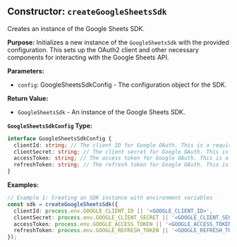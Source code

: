 ## Constructor: `createGoogleSheetsSdk`

Creates an instance of the Google Sheets SDK.

**Purpose:**
Initializes a new instance of the `GoogleSheetsSdk` with the provided configuration. This sets up the OAuth2 client and other necessary components for interacting with the Google Sheets API.

**Parameters:**
- `config`: GoogleSheetsSdkConfig - The configuration object for the SDK.

**Return Value:**
- `GoogleSheetsSdk` - An instance of the Google Sheets SDK.

**`GoogleSheetsSdkConfig` Type:**

```typescript
interface GoogleSheetsSdkConfig {
  clientId: string; // The client ID for Google OAuth. This is a required field and should be a valid string.
  clientSecret: string; // The client secret for Google OAuth. This is a required field and should be a valid string.
  accessToken: string; // The access token for Google OAuth. This is a required field and should be a valid string.
  refreshToken: string; // The refresh token for Google OAuth. This is a required field and should be a valid string.
}
```

**Examples:**

```typescript
// Example 1: Creating an SDK instance with environment variables
const sdk = createGoogleSheetsSdk({
  clientId: process.env.GOOGLE_CLIENT_ID || '<GOOGLE_CLIENT_ID>',
  clientSecret: process.env.GOOGLE_CLIENT_SECRET || '<GOOGLE_CLIENT_SECRET>',
  accessToken: process.env.GOOGLE_ACCESS_TOKEN || '<GOOGLE_ACCESS_TOKEN>',
  refreshToken: process.env.GOOGLE_REFRESH_TOKEN || '<GOOGLE_REFRESH_TOKEN>',
});
```
